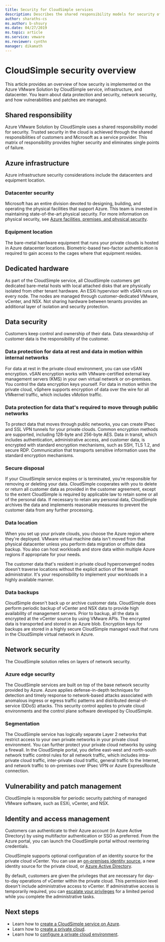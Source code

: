 ```yaml
---
title: Security for CloudSimple services
description: Describes the shared responsibility models for security of CloudSimple services
author: sharaths-cs 
ms.author: b-shsury 
ms.date: 04/27/2019 
ms.topic: article 
ms.service: vmware 
ms.reviewer: cynthn 
manager: dikamath 
---
```


# CloudSimple security overview

This article provides an overview of how security is implemented on the Azure VMware Solution by CloudSimple service, infrastructure, and datacenter. You learn about data protection and security, network security, and how vulnerabilities and patches are managed.

## Shared responsibility

Azure VMware Solution by CloudSimple uses a shared responsibility model for security. Trusted security in the cloud is achieved through the shared responsibilities of customers and Microsoft as a service provider. This matrix of responsibility provides higher security and eliminates single points of failure.

## Azure infrastructure 

Azure infrastructure security considerations include the datacenters and equipment location.

### Datacenter security 

Microsoft has an entire division devoted to designing, building, and operating the physical facilities that support Azure. This team is invested in maintaining state-of-the-art physical security. For more information on physical security, see [Azure facilities, premises, and physical security](https://docs.microsoft.com/azure/security/azure-physical-security).

### Equipment location

The bare-metal hardware equipment that runs your private clouds is hosted in Azure datacenter locations. Biometric-based two-factor authentication is required to gain access to the cages where that equipment resides.

## Dedicated hardware

As part of the CloudSimple service, all CloudSimple customers get dedicated bare-metal hosts with local attached disks that are physically isolated from other tenant hardware. An ESXi hypervisor with vSAN runs on every node. The nodes are managed through customer-dedicated VMware, vCenter, and NSX. Not sharing hardware between tenants provides an additional layer of isolation and security protection.

## Data security

Customers keep control and ownership of their data. Data stewardship of customer data is the responsibility of the customer.

### Data protection for data at rest and data in motion within internal networks

For data at rest in the private cloud environment, you can use vSAN encryption. vSAN encryption works with VMware-certified external key management servers (KMS) in your own virtual network or on-premises. You control the data encryption keys yourself. For data in motion within the private cloud, vSphere supports encryption of data over the wire for all VMkernel traffic, which includes vMotion traffic.

### Data protection for data that's required to move through public networks

To protect data that moves through public networks, you can create IPsec and SSL VPN tunnels for your private clouds. Common encryption methods are supported, including 128-byte and 256-byte AES. Data in transit, which  includes authentication, administrative access, and customer data, is encrypted with standard encryption mechanisms, such as SSH, TLS 1.2, and secure RDP. Communication that transports sensitive information uses the standard encryption mechanisms.

### Secure disposal 

If your CloudSimple service expires or is terminated, you're responsible for removing or deleting your data. CloudSimple cooperates with you to delete or return all customer data as provided in the customer agreement, except to the extent CloudSimple is required by applicable law to retain some or all of the personal data. If necessary to retain any personal data, CloudSimple archives the data and implements reasonable measures to prevent the customer data from any further processing.

### Data location

When you set up your private clouds, you choose the Azure region where they're deployed. VMware virtual machine data isn't moved from that physical datacenter unless you perform data migration or offsite data backup. You also can host workloads and store data within multiple Azure regions if appropriate for your needs.

The customer data that's resident in private cloud hyperconverged nodes doesn't traverse locations without the explicit action of the tenant administrator. It's your responsibility to implement your workloads in a highly available manner.

### Data backups
CloudSimple doesn't back up or archive customer data. CloudSimple does perform periodic backup of vCenter and NSX data to provide high availability of management servers. Prior to backup, all the data is encrypted at the vCenter source by using VMware APIs. The encrypted data is transported and stored in an Azure blob. Encryption keys for backups are stored in a highly secure CloudSimple managed vault that runs in the CloudSimple virtual network in Azure.

## Network security

The CloudSimple solution relies on layers of network security.

### Azure edge security

The CloudSimple services are built on top of the base network security provided by Azure. Azure applies defense-in-depth techniques for detection and timely response to network-based attacks associated with anomalous ingress or egress traffic patterns and distributed denial-of-service (DDoS) attacks. This security control applies to private cloud environments and the control plane software developed by CloudSimple.

### Segmentation

The CloudSimple service has logically separate Layer 2 networks that restrict access to your own private networks in your private cloud environment. You can further protect your private cloud networks by using a firewall. In the CloudSimple portal, you define east-west and north-south network traffic control rules for all network traffic, which includes intra-private cloud traffic, inter-private cloud traffic, general traffic to the Internet, and network traffic to on-premises over IPsec VPN or Azure ExpressRoute connection.

## Vulnerability and patch management 

CloudSimple is responsible for periodic security patching of managed VMware software, such as ESXi, vCenter, and NSX.

## Identity and access management

Customers can authenticate to their Azure account (in Azure Active Directory) by using multifactor authentication or SSO as preferred. From the Azure portal, you can launch the CloudSimple portal without reentering credentials.

CloudSimple supports optional configuration of an identity source for the private cloud vCenter. You can use an [on-premises identity source](https://docs.azure.cloudsimple.com/set-vcenter-identity), a new identity source for the private cloud, or [Azure Active Directory](https://docs.azure.cloudsimple.com/azure-ad).

By default, customers are given the privileges that are necessary for day-to-day operations of vCenter within the private cloud. This permission level doesn't include administrative access to vCenter. If administrative access is temporarily required, you can [escalate your privileges](https://docs.azure.cloudsimple.com/escalate-private-cloud-privileges) for a limited period while you complete the administrative tasks.

## Next steps

* Learn how to [create a CloudSimple service on Azure](quickstart-create-cloudsimple-service.md).
* Learn how to [create a private cloud](https://docs.azure.cloudsimple.com/create-private-cloud/).
* Learn how to [configure a private cloud environment](quickstart-create-private-cloud.md).
